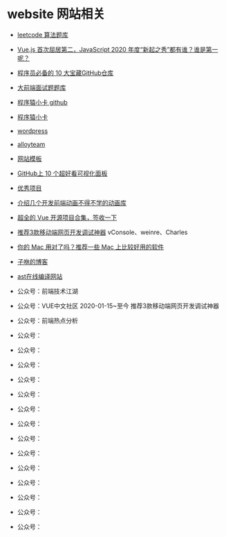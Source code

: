 # website 网站相关

- [leetcode 算法题库](https://leetcode-cn.com/)

- [Vue.js 首次屈居第二，JavaScript 2020 年度“新起之秀”都有谁？谁是第一呢？]( https://mp.weixin.qq.com/s/9gS25y5LYNtp1YAKhQo0RQ )

- [程序员必备的 10 大宝藏GitHub仓库]( https://mp.weixin.qq.com/s/TwyC4oo-b4ux8wkLHoahyQ )
- [大前端面试题题库]( http://bigerfe.com/)
- [程序猿小卡 github]( https://github.com/chyingp )
- [程序猿小卡]( https://www.chyingp.com/ )
- [wordpress]( https://cn.wordpress.org/ )
- [alloyteam]( http://www.alloyteam.com/ )

- [网站模板]( https://mp.weixin.qq.com/s/V8thacl-L9PBU6e1-70khQ )
- [GitHub上 10 个超好看可视化面板]( https://mp.weixin.qq.com/s/j1X-TT7uPfG_qB6LzCe_mw )
- [优秀项目]( https://mp.weixin.qq.com/s/oKDXsW8V_XPJUeUARNNeFg )
- [介绍几个开发前端动画不得不学的动画库]( https://mp.weixin.qq.com/s/9vXIMN2nnEtCETGQ52LuTA )
- [超全的 Vue 开源项目合集，签收一下]( https://mp.weixin.qq.com/s/ri0yPeP5u1_9Eg2NpEYqUQ )
- [推荐3款移动端网页开发调试神器](https://mp.weixin.qq.com/s/hfa8fMpvJ0A1FbQccNI8Eg)
    vConsole、weinre、Charles 
- [你的 Mac 用对了吗？推荐一些 Mac 上比较好用的软件]( https://mp.weixin.qq.com/s/Sgk1f_xgFXphQfGdNAlypw )
- [子咻的博客](https://github.com/CodeLittlePrince/blog)
- [ast在线编译网站](https://astexplorer.net/)
- 公众号：前端技术江湖
- 公众号：VUE中文社区
    2020-01-15~至今
    推荐3款移动端网页开发调试神器
- 公众号：前端热点分析
- 公众号：
- 公众号：
- 公众号：
- 公众号：
- 公众号：
- 公众号：
- 公众号：
- 公众号：
- 公众号：
- 公众号：
- 公众号：
- 公众号：
- 公众号：
- 公众号：